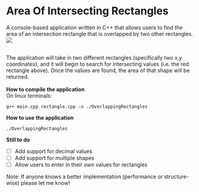 # Area Of Intersecting Rectangles
A console-based application written in C++ that allows users to find the area of an intersection rectangle that is overlapped by two other rectangles. 
<img src="http://i.imgur.com/yDxLORZ.jpg"/><br /><br />

The application will take in two different rectangles (specifically two x,y coordinates), and it will begin to search for intersecting values (i.e. the red rectangle above). Once the values are found, the area of that shape will be returned.
<br />
<br />
**How to compile the application**<br />
On linux terminals:
```
g++ main.cpp rectangle.cpp -o ./OverlappingRectangles
```

**How to use the application**<br />
```
./OverlappingRectangles
```

**Still to do**
- [ ] Add support for decimal values
- [ ] Add support for multiple shapes
- [ ] Allow users to enter in their own values for rectangles

Note: If anyone knows a better implementation (performance or structure-wise) please let me know!
